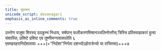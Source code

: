 ```yaml
---
title: सूतकम्
unicode_script: devanagari
emphasis_as_inline_comments: true
---
```



उत्तरेण यजुषा शिरस्य् उदकुम्भं निधाय, सर्षपान् फलीकरणमिश्रानञ्जलिनोत्तरैस् त्रिस्त्रि प्रतिस्वाहाकारं हुत्वा संशास्ति, प्रविष्टे प्रविष्ट एव तूष्णीमग्नावावपतेति ६  
एवमहरहरानिर्दशतायाः +++(="निर्दशा"निर्गता दशभ्योऽहोरात्रेभ्यो या रात्रिस्सा)+++७
